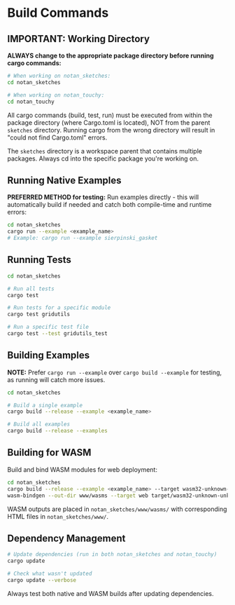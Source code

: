 # Build Commands

## IMPORTANT: Working Directory

**ALWAYS change to the appropriate package directory before running cargo commands:**

```bash
# When working on notan_sketches:
cd notan_sketches

# When working on notan_touchy:
cd notan_touchy
```

All cargo commands (build, test, run) must be executed from within the package directory (where Cargo.toml is located), NOT from the parent `sketches` directory. Running cargo from the wrong directory will result in "could not find Cargo.toml" errors.

The `sketches` directory is a workspace parent that contains multiple packages. Always cd into the specific package you're working on.

## Running Native Examples

**PREFERRED METHOD for testing:** Run examples directly - this will automatically build if needed and catch both compile-time and runtime errors:

```bash
cd notan_sketches
cargo run --example <example_name>
# Example: cargo run --example sierpinski_gasket
```

## Running Tests

```bash
cd notan_sketches

# Run all tests
cargo test

# Run tests for a specific module
cargo test gridutils

# Run a specific test file
cargo test --test gridutils_test
```

## Building Examples

**NOTE:** Prefer `cargo run --example` over `cargo build --example` for testing, as running will catch more issues.

```bash
cd notan_sketches

# Build a single example
cargo build --release --example <example_name>

# Build all examples
cargo build --release --examples
```

## Building for WASM

Build and bind WASM modules for web deployment:

```bash
cd notan_sketches
cargo build --release --example <example_name> --target wasm32-unknown-unknown
wasm-bindgen --out-dir www/wasms --target web target/wasm32-unknown-unknown/release/examples/<example_name>.wasm
```

WASM outputs are placed in `notan_sketches/www/wasms/` with corresponding HTML files in `notan_sketches/www/`.

## Dependency Management

```bash
# Update dependencies (run in both notan_sketches and notan_touchy)
cargo update

# Check what wasn't updated
cargo update --verbose
```

Always test both native and WASM builds after updating dependencies.

